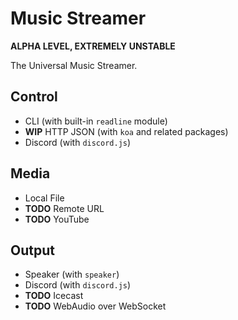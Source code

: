 # Music Streamer

**ALPHA LEVEL, EXTREMELY UNSTABLE**

The Universal Music Streamer.

## Control

* CLI (with built-in `readline` module)
* **WIP** HTTP JSON (with `koa` and related packages)
* Discord (with `discord.js`)

## Media

* Local File
* **TODO** Remote URL
* **TODO** YouTube

## Output

* Speaker (with `speaker`)
* Discord (with `discord.js`)
* **TODO** Icecast
* **TODO** WebAudio over WebSocket
